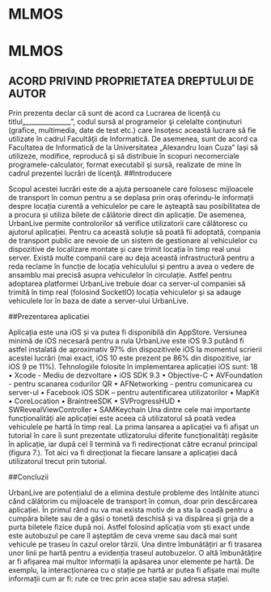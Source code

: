 # MLMOS
# MLMOS
## ACORD PRIVIND PROPRIETATEA DREPTULUI DE AUTOR
Prin prezenta declar că sunt de acord ca Lucrarea de licență cu titlul„______________”,
codul sursă al programelor şi celelalte conţinuturi (grafice, multimedia, date de test etc.)
care însoţesc această lucrare să fie utilizate în cadrul Facultăţii de Informatică.
De asemenea, sunt de acord ca Facultatea de Informatică de la Universitatea
„Alexandru Ioan Cuza” Iași să utilizeze, modifice, reproducă şi să distribuie în scopuri
necomerciale programele-calculator, format executabil şi sursă, realizate de mine în cadrul
prezentei lucrări de licenţă.
##Introducere


Scopul acestei lucrări este de a ajuta persoanele care folosesc mijloacele de transport
în comun pentru a se deplasa prin oraș oferindu-le informații despre locația curentă a
vehiculelor pe care le așteaptă sau posibilitatea de a procura și utiliza bilete de călătorie direct
din aplicație.
De asemenea, UrbanLive permite controlorilor să verifice utilizatorii care călătoresc
cu ajutorul aplicației.
Pentru ca această soluție să poată fii adoptată, compania de transport public are nevoie
de un sistem de gestionare al vehiculelor cu dispozitive de localizare montate și care
trimit locația în timp real unui server. Există multe companii care au deja această infrastructură
pentru a reda reclame în funcție de locația vehiculului și pentru a avea o vedere de ansamblu
mai precisă asupra vehiculelor în circulație. Astfel pentru adoptarea platformei UrbanLive
trebuie doar ca server-ul companiei să trimită în timp real (folosind SocketIO) locația
vehiculelor și sa adauge vehiculele lor în baza de date a server-ului UrbanLive.

##Prezentarea aplicatiei

Aplicația este una iOS și va putea fi disponibilă din AppStore. Versiunea minimă de iOS
necesară pentru a rula UrbanLive este iOS 9.3 putând fi astfel instalată de aproximativ 97%
din dispozitivele iOS la momentul scrierii acestei lucrări (mai exact, iOS 10 este prezent pe
86%		din dispozitive, iar iOS 9 pe 11%).
Tehnologiile folosite în implementarea aplicației iOS sunt:
18
• Xcode - Mediu de dezvoltare
• iOS SDK 9.3
• Objective-C
• AVFoundation - pentru scanarea codurilor QR
• AFNetworking - pentru comunicarea cu server-ul
• Facebook iOS SDK – pentru autentificarea utilizatorilor
• MapKit
• CoreLocation
• BraintreeSDK
• SVProgressHUD
• SWRevealViewController
• SAMKeychain
Una dintre cele mai importante funcționalități ale aplicației este aceea că utilizatorul
să poată vedea vehiculele pe hartă în timp real. La prima lansarea a aplicației va fi afișat un
tutorial în care îi sunt prezentate utlizatorului diferite funcționalități regăsite în aplicație, iar
după cel îl termină	 	 va fi redirecționat către ecranul principal (figura 7.). Tot aici va fi direcționat
la fiecare lansare a aplicației dacă utilizatorul trecut prin tutorial.



##Concluzii

UrbanLive are potențialul de a elimina destule probleme des întâlnite atunci când
călătorim cu mijloacele de transport în comun, doar prin descărcarea aplicației. În primul rând
nu va mai exista motiv de a sta la coadă pentru a cumpăra bilete sau de a găsi o tonetă
deschisă și va dispărea și grija de a purta biletele fizice după noi.
Astfel folosind aplicația vom ști exact unde este autobuzul pe care îl așteptăm de ceva
vreme sau dacă mai sunt vehicule pe traseu în cazul orelor târzii.
Una dintre îmbunătățiri ar fi trasarea unor linii pe hartă pentru a evidenția traseul
autobuzelor. O altă îmbunătățire ar fi afișarea mai multor informații la apăsarea unor elemente
pe hartă. De exemplu, la interacționarea cu o stație pe hartă ar putea fi afișate mai
multe informații cum ar fi: rute ce trec prin acea stație sau adresa stației.
